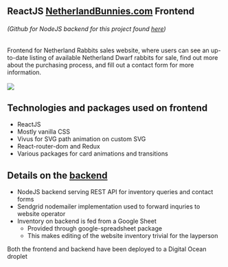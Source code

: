 ## ReactJS [NetherlandBunnies.com](https://www.netherlandbunnies.com "NetherlandBunnies.com") Frontend 
###### (Github for NodeJS backend for this project found [here](https://github.com/ggroce/netherland-rabbits-backend "Backend: netherland-rabbits-backend"))

Frontend for Netherland Rabbits sales website, where users can see an up-to-date listing of available Netherland Dwarf rabbits for sale, find out more about the purchasing process, and fill out a contact form for more information.  
<br>
<img src="https://media.giphy.com/media/2wneInSPbFnRkb5oM4/giphy.gif">
<br>
## Technologies and packages used on frontend
* ReactJS
* Mostly vanilla CSS
* Vivus for SVG path animation on custom SVG
* React-router-dom and Redux
* Various packages for card animations and transitions

## Details on the [backend](https://github.com/ggroce/netherland-rabbits-backend "Backend: netherland-rabbits-backend")
* NodeJS backend serving REST API for inventory queries and contact forms
* Sendgrid nodemailer implementation used to forward inquries to website operator
* Inventory on backend is fed from a Google Sheet
  * Provided through google-spreadsheet package
  * This makes editing of the website inventory trivial for the layperson

Both the frontend and backend have been deployed to a Digital Ocean droplet
